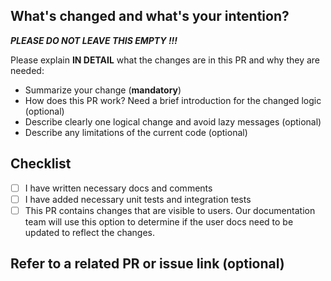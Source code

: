 ## What's changed and what's your intention?

***PLEASE DO NOT LEAVE THIS EMPTY !!!***

Please explain **IN DETAIL** what the changes are in this PR and why they are needed:

- Summarize your change (**mandatory**)
- How does this PR work? Need a brief introduction for the changed logic (optional)
- Describe clearly one logical change and avoid lazy messages (optional)
- Describe any limitations of the current code (optional)

## Checklist

- [ ] I have written necessary docs and comments
- [ ] I have added necessary unit tests and integration tests
- [ ] This PR contains changes that are visible to users. Our documentation team will use this option to determine if the user docs need to be updated to reflect the changes.

## Refer to a related PR or issue link (optional)

